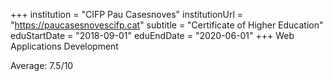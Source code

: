 +++
institution = "CIFP Pau Casesnoves"
institutionUrl = "https://paucasesnovescifp.cat"
subtitle = "Certificate of Higher Education"
eduStartDate = "2018-09-01"
eduEndDate = "2020-06-01"
+++
Web Applications Development

Average: 7.5/10